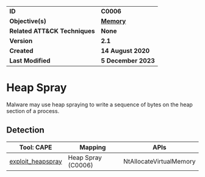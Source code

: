<table>
<tr>
<td><b>ID</b></td>
<td><b>C0006</b></td>
</tr>
<tr>
<td><b>Objective(s)</b></td>
<td><b><a href="../memory">Memory</a></b></td>
</tr>
<tr>
<td><b>Related ATT&CK Techniques</b></td>
<td><b>None</b></td>
</tr>
<tr>
<td><b>Version</b></td>
<td><b>2.1</b></td>
</tr>
<tr>
<td><b>Created</b></td>
<td><b>14 August 2020</b></td>
</tr>
<tr>
<td><b>Last Modified</b></td>
<td><b>5 December 2023</b></td>
</tr>
</table>


# Heap Spray

Malware may use heap spraying to write a sequence of bytes on the heap section of a process.

## Detection

|Tool: CAPE|Mapping|APIs|
|---|---|---|
|[exploit_heapspray](https://github.com/CAPESandbox/community/tree/master/modules/signatures/exploit_heapspray.py)|Heap Spray (C0006)|NtAllocateVirtualMemory|

